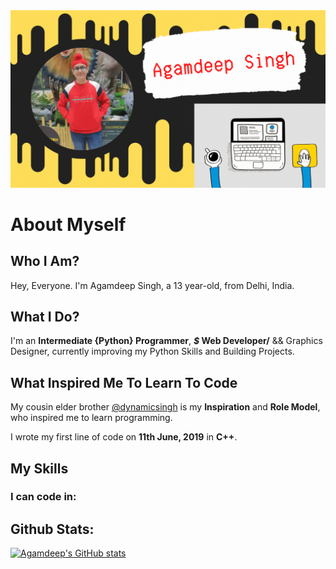 <div id="header" align="center">
  <img alt="Header" src="GithubBanner.gif" width="900"/>
</div>

# About Myself

## Who I Am?
Hey, Everyone.
I'm Agamdeep Singh, a 13 year-old, from Delhi, India.

## What I Do?
I'm an **Intermediate {Python} Programmer**, ***$* Web Developer/** && Graphics Designer,
currently improving my Python Skills and Building Projects.

## What Inspired Me To Learn To Code
My cousin elder brother [@dynamicsingh](https://github.com/dynamicsingh) is my **Inspiration** and **Role Model**, who inspired me to learn programming.

I wrote my first line of code on **11th June, 2019** in **C++**.

## My Skills
### I can code in:


## Github Stats:
[![Agamdeep's GitHub stats](https://github-readme-stats.vercel.app/api?username=CodeWithAgam&theme=dark)](https://github.com/CodeWithAgam/github-readme-stats)
